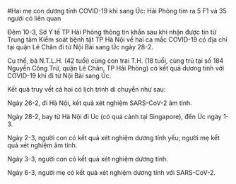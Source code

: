 #Hai mẹ con dương tính COVID-19 khi sang Úc: Hải Phòng tìm ra 5 F1 và 35 người có liên quan

Đêm 10-3, Sở Y tế TP Hải Phòng thông tin khẩn sau khi nhận được tin từ Trung tâm Kiểm soát bệnh tật TP Hà Nội về hai ca mắc COVID-19 có địa chỉ tại quận Lê Chân đi từ Nội Bài sang Úc ngày 28-2.

Cụ thể, bà N.T.L.H. (42 tuổi) cùng con trai T.H. (18 tuổi, cùng trú tại số 184 Nguyễn Công Trứ, quận Lê Chân, TP Hải Phòng) có kết quả dương tính với COVID-19 khi đi từ Nội Bài sang Úc.

Kết quả truy vết cả hai có lịch trình di chuyển như sau:

Ngày 26-2, đi Hà Nội, kết quả xét nghiệm SARS-CoV-2 âm tính.

Ngày 28-2, bay từ Hà Nội đi Úc (có quá cảnh tại Singapore), đến Úc ngày 1-3.

Ngày 2-3, người con có kết quả xét nghiệm dương tính yếu; người mẹ kết quả xét nghiệm âm tính.

Ngày 3-3, người con có kết quả xét nghiệm dương tính.

Ngày 6-3, người mẹ có kết quả xét nghiệm dương tính với SARS-CoV-2.

